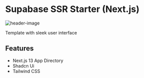 # Supabase SSR Starter (Next.js)

![header-image](https://repository-images.githubusercontent.com/699297039/5acd85f6-0375-4b85-878b-e3ca7b95580f)

Template with sleek user interface

## Features

- Next.js 13 App Directory
- Shadcn Ui
- Tailwind CSS
